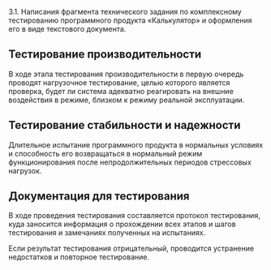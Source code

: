 3.1. Написания фрагмента технического задания по комплексному тестированию программного продукта «Калькулятор» и оформления его в виде текстового документа. 

## Тестирование производительности

В ходе этапа тестирования производительности в первую очередь проводят нагрузочное тестирование, целью которого является проверка, будет ли система адекватно реагировать на внешние воздействия в режиме, близком к режиму реальной эксплуатации.

## Тестирование стабильности и надежности

Длительное испытание программного продукта в нормальных условиях и способность его возвращаться в нормальный режим функционирования после непродолжительных периодов стрессовых нагрузок.

## Документация для тестирования

В ходе проведения тестирования составляется протокол тестирования, куда заносится информация о прохождении всех этапов и шагов тестирования и замечаниях полученных на испытаниях.

Если результат тестирования отрицательный, проводится устранение недостатков и повторное тестирование.

